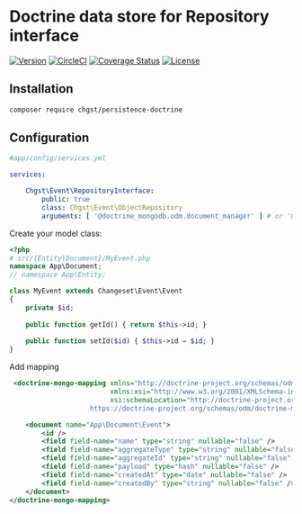 # Doctrine data store for Repository interface

[![Version](https://img.shields.io/packagist/v/chgst/persistence-doctrine.svg?style=flat-square)](https://packagist.org/packages/chgst/persistence-doctrine)
[![CircleCI](https://circleci.com/gh/chgst/persistence-doctrine.svg?style=shield)](https://circleci.com/gh/chgst/persistence-doctrine)
[![Coverage Status](https://coveralls.io/repos/github/chgst/persistence-doctrine/badge.svg?branch=develop)](https://coveralls.io/github/chgst/persistence-doctrine?branch=develop)
[![License](https://poser.pugx.org/chgst/persistence-doctrine/license.svg)](https://packagist.org/packages/chgst/persistence-doctrine)

## Installation

```bash
composer require chgst/persistence-doctrine
```

## Configuration

```yaml
#app/config/services.yml

services:

    Chgst\Event\RepositoryInterface:
        public: true
        class: Chgst\Event\ObjectRepository
        arguments: [ '@doctrine_mongodb.odm.document_manager' ] # or '@doctrine.orm.entity_manager'

```

Create your model class:

```php
<?php
# src/{Entity|Document}/MyEvent.php
namespace App\Document;
// namespace App\Entity;

class MyEvent extends Changeset\Event\Event
{
    private $id;
    
    public function getId() { return $this->id; }
    
    public function setId($id) { $this->id = $id; }
}

```

Add mapping

```xml
 <doctrine-mongo-mapping xmlns="http://doctrine-project.org/schemas/odm/doctrine-mongo-mapping"
                         xmlns:xsi="http://www.w3.org/2001/XMLSchema-instance"
                         xsi:schemaLocation="http://doctrine-project.org/schemas/odm/doctrine-mongo-mapping
                    https://doctrine-project.org/schemas/odm/doctrine-mongo-mapping.xsd">

    <document name="App\Document\Event">
        <id />
        <field field-name="name" type="string" nullable="false" />
        <field field-name="aggregateType" type="string" nullable="false" />
        <field field-name="aggregateId" type="string" nullable="false" />
        <field field-name="payload" type="hash" nullable="false" />
        <field field-name="createdAt" type="date" nullable="false" />
        <field field-name="createdBy" type="string" nullable="false" />
    </document>
</doctrine-mongo-mapping>
```